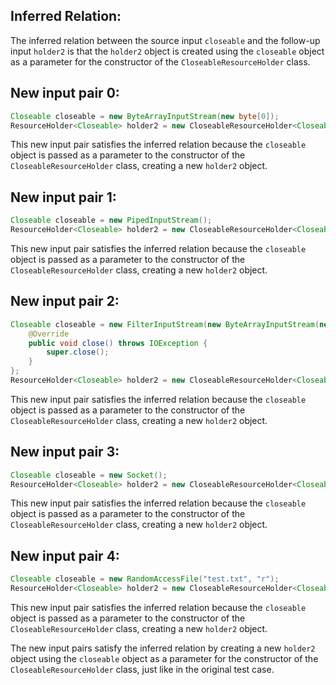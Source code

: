 ## Inferred Relation:
The inferred relation between the source input `closeable` and the follow-up input `holder2` is that the `holder2` object is created using the `closeable` object as a parameter for the constructor of the `CloseableResourceHolder` class.

## New input pair 0:
```java
Closeable closeable = new ByteArrayInputStream(new byte[0]);
ResourceHolder<Closeable> holder2 = new CloseableResourceHolder<Closeable>(closeable);
```
This new input pair satisfies the inferred relation because the `closeable` object is passed as a parameter to the constructor of the `CloseableResourceHolder` class, creating a new `holder2` object.

## New input pair 1:
```java
Closeable closeable = new PipedInputStream();
ResourceHolder<Closeable> holder2 = new CloseableResourceHolder<Closeable>(closeable);
```
This new input pair satisfies the inferred relation because the `closeable` object is passed as a parameter to the constructor of the `CloseableResourceHolder` class, creating a new `holder2` object.

## New input pair 2:
```java
Closeable closeable = new FilterInputStream(new ByteArrayInputStream(new byte[0])) {
    @Override
    public void close() throws IOException {
        super.close();
    }
};
ResourceHolder<Closeable> holder2 = new CloseableResourceHolder<Closeable>(closeable);
```
This new input pair satisfies the inferred relation because the `closeable` object is passed as a parameter to the constructor of the `CloseableResourceHolder` class, creating a new `holder2` object.

## New input pair 3:
```java
Closeable closeable = new Socket();
ResourceHolder<Closeable> holder2 = new CloseableResourceHolder<Closeable>(closeable);
```
This new input pair satisfies the inferred relation because the `closeable` object is passed as a parameter to the constructor of the `CloseableResourceHolder` class, creating a new `holder2` object.

## New input pair 4:
```java
Closeable closeable = new RandomAccessFile("test.txt", "r");
ResourceHolder<Closeable> holder2 = new CloseableResourceHolder<Closeable>(closeable);
```
This new input pair satisfies the inferred relation because the `closeable` object is passed as a parameter to the constructor of the `CloseableResourceHolder` class, creating a new `holder2` object.

The new input pairs satisfy the inferred relation by creating a new `holder2` object using the `closeable` object as a parameter for the constructor of the `CloseableResourceHolder` class, just like in the original test case.